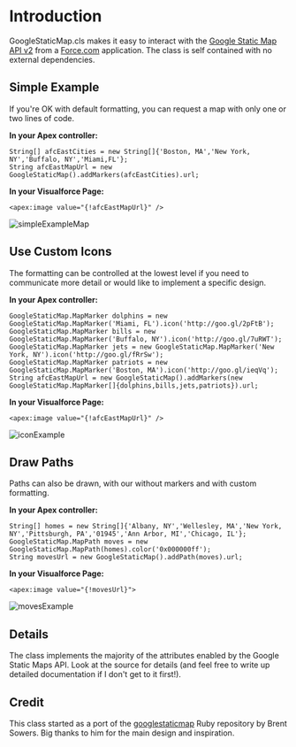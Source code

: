 Introduction
============

GoogleStaticMap.cls makes it easy to interact with the [Google Static Map API v2](http://code.google.com/apis/maps/documentation/staticmaps/) from a [Force.com](http://www.force.com/) application. The class is self contained with no external dependencies.

Simple Example
--------------
If you're OK with default formatting, you can request a map with only one or two lines of code.

**In your Apex controller:**

```
String[] afcEastCities = new String[]{'Boston, MA','New York, NY','Buffalo, NY','Miami,FL'};
String afcEastMapUrl = new GoogleStaticMap().addMarkers(afcEastCities).url;
```

**In your Visualforce Page:**

```
<apex:image value="{!afcEastMapUrl}" />
```

![simpleExampleMap](http://maps.google.com/maps/api/staticmap?sensor=false&size=500x350&markers=Boston%2C+MA&markers=New+York%2C+NY&markers=Buffalo%2C+NY&markers=Miami%2CFL&)

Use Custom Icons
----------------
The formatting can be controlled at the lowest level if you need to communicate more detail or would like to implement a specific design.

**In your Apex controller:**

```
GoogleStaticMap.MapMarker dolphins = new GoogleStaticMap.MapMarker('Miami, FL').icon('http://goo.gl/2pFtB');
GoogleStaticMap.MapMarker bills = new GoogleStaticMap.MapMarker('Buffalo, NY').icon('http://goo.gl/7uRWT');
GoogleStaticMap.MapMarker jets = new GoogleStaticMap.MapMarker('New York, NY').icon('http://goo.gl/fRrSw');
GoogleStaticMap.MapMarker patriots = new GoogleStaticMap.MapMarker('Boston, MA').icon('http://goo.gl/ieqVq');
String afcEastMapUrl = new GoogleStaticMap().addMarkers(new GoogleStaticMap.MapMarker[]{dolphins,bills,jets,patriots}).url;
```

**In your Visualforce Page:**

```
<apex:image value="{!afcEastMapUrl}" />
```
![iconExample](http://maps.google.com/maps/api/staticmap?sensor=false&size=500x350&markers=icon:http://goo.gl/2pFtB%7CMiami%2C+FL&markers=icon:http://goo.gl/7uRWT%7CBuffalo%2C+NY&markers=icon:http://goo.gl/fRrSw%7CNew+York%2C+NY&markers=icon:http://goo.gl/ieqVq%7CBoston%2C+MA&)

Draw Paths
----------
Paths can also be drawn, with our without markers and with custom formatting.

**In your Apex controller:**

```
String[] homes = new String[]{'Albany, NY','Wellesley, MA','New York, NY','Pittsburgh, PA','01945','Ann Arbor, MI','Chicago, IL'};
GoogleStaticMap.MapPath moves = new GoogleStaticMap.MapPath(homes).color('0x000000ff');
String movesUrl = new GoogleStaticMap().addPath(moves).url;
```

**In your Visualforce Page:**

```
<apex:image value="{!movesUrl}">
```
![movesExample](http://maps.google.com/maps/api/staticmap?sensor=false&size=500x350&markers=label:0%7CAlbany%2C+NY&markers=label:1%7CWellesley%2C+MA&markers=label:2%7CNew+York%2C+NY&markers=label:3%7CPittsburgh%2C+PA&markers=label:4%7C01945&markers=label:5%7CAnn+Arbor%2C+MI&markers=label:6%7CChicago%2C+IL&markers=label:0%7CAlbany%2C+NY&markers=label:1%7CWellesley%2C+MA&markers=label:2%7CNew+York%2C+NY&markers=label:3%7CPittsburgh%2C+PA&markers=label:4%7C01945&markers=label:5%7CAnn+Arbor%2C+MI&markers=label:6%7CChicago%2C+IL&path=weight:5%7Ccolor:0x000000ff%7CAlbany%2C+NY%7CWellesley%2C+MA%7CNew+York%2C+NY%7CPittsburgh%2C+PA%7C01945%7CAnn+Arbor%2C+MI%7CChicago%2C+IL&)

Details
-------
The class implements the majority of the attributes enabled by the Google Static Maps API. Look at the source for details (and feel free to write up detailed documentation if I don't get to it first!).

Credit
------
This class started as a port of the [googlestaticmap](https://github.com/brentsowers1/googlestaticmap) Ruby repository by Brent Sowers. Big thanks to him for the main design and inspiration.
